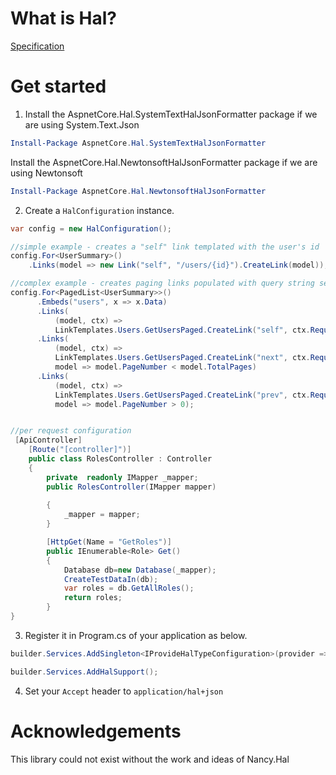 What is Hal?
===========
[Specification](http://stateless.co/hal_specification.html)


Get started
=============
1) Install the AspnetCore.Hal.SystemTextHalJsonFormatter package if we are using System.Text.Json 
```powershell
Install-Package AspnetCore.Hal.SystemTextHalJsonFormatter
```
   Install the AspnetCore.Hal.NewtonsoftHalJsonFormatter package if we are using Newtonsoft  

```powershell
Install-Package AspnetCore.Hal.NewtonsoftHalJsonFormatter
```






2) Create a `HalConfiguration` instance.
```csharp
var config = new HalConfiguration();

//simple example - creates a "self" link templated with the user's id
config.For<UserSummary>()
    .Links(model => new Link("self", "/users/{id}").CreateLink(model));

//complex example - creates paging links populated with query string search terms
config.For<PagedList<UserSummary>>()
      .Embeds("users", x => x.Data)
      .Links(
          (model, ctx) =>
          LinkTemplates.Users.GetUsersPaged.CreateLink("self", ctx.Request.Query, new { blah = "123" }))
      .Links(
          (model, ctx) =>
          LinkTemplates.Users.GetUsersPaged.CreateLink("next", ctx.Request.Query, new { page = model.PageNumber + 1 }),
          model => model.PageNumber < model.TotalPages)
      .Links(
          (model, ctx) =>
          LinkTemplates.Users.GetUsersPaged.CreateLink("prev", ctx.Request.Query, new { page = model.PageNumber - 1 }),
          model => model.PageNumber > 0);


//per request configuration
 [ApiController]
    [Route("[controller]")]
    public class RolesController : Controller
    {
        private  readonly IMapper _mapper;    
        public RolesController(IMapper mapper) 
        
        {
            _mapper = mapper;
        }

        [HttpGet(Name = "GetRoles")]
        public IEnumerable<Role> Get()
        {
            Database db=new Database(_mapper);   
            CreateTestDataIn(db);
            var roles = db.GetAllRoles();
            return roles;
        }
}
```

3) Register it in Program.cs of your application as below.
```csharp
builder.Services.AddSingleton<IProvideHalTypeConfiguration>(provider => Halconfig.HypermediaConfiguration());

builder.Services.AddHalSupport();
```

4) Set your `Accept` header to `application/hal+json`



Acknowledgements
================
This library could not exist without the work and ideas of Nancy.Hal